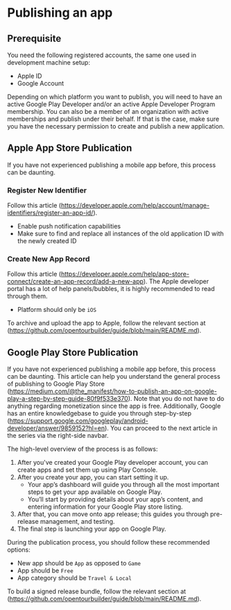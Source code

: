 # Publishing an app

## Prerequisite

You need the following registered accounts, the same one used in development machine setup:
- Apple ID
- Google Account

Depending on which platform you want to publish, you will need to have an active Google Play Developer and/or an active Apple Developer Program membership.
You can also be a member of an organization with active memberships and publish under their behalf. If that is the case, make sure you have the necessary permission to create and publish a new application.

## Apple App Store Publication

If you have not experienced publishing a mobile app before, this process can be daunting.

### Register New Identifier

Follow this article (https://developer.apple.com/help/account/manage-identifiers/register-an-app-id/).
- Enable push notification capabilities
- Make sure to find and replace all instances of the old application ID with the newly created ID

### Create New App Record
Follow this article (https://developer.apple.com/help/app-store-connect/create-an-app-record/add-a-new-app). The Apple developer portal has a lot of help panels/bubbles, it is highly recommended to read through them.
- Platform should only be `iOS`

To archive and upload the app to Apple, follow the relevant section at (https://github.com/opentourbuilder/guide/blob/main/README.md).

## Google Play Store Publication

If you have not experienced publishing a mobile app before, this process can be daunting. This article can help you understand the general process of publishing to Google Play Store (https://medium.com/@the_manifest/how-to-publish-an-app-on-google-play-a-step-by-step-guide-80f9f533e370). Note that you do not have to do anything regarding monetization since the app is free. Additionally, Google has an entire knowledgebase to guide you through step-by-step (https://support.google.com/googleplay/android-developer/answer/9859152?hl=en). You can proceed to the next article in the series via the right-side navbar.

The high-level overview of the process is as follows:
1. After you've created your Google Play developer account, you can create apps and set them up using Play Console.
2. After you create your app, you can start setting it up.
    - Your app’s dashboard will guide you through all the most important steps to get your app available on Google Play.
    - You’ll start by providing details about your app’s content, and entering information for your Google Play store listing.
3. After that, you can move onto app release; this guides you through pre-release management, and testing.
4. The final step is launching your app on Google Play.

During the publication process, you should follow these recommended options:
- New app should be `App` as opposed to `Game`
- App should be `Free`
- App category should be `Travel & Local`

To build a signed release bundle, follow the relevant section at (https://github.com/opentourbuilder/guide/blob/main/README.md).
